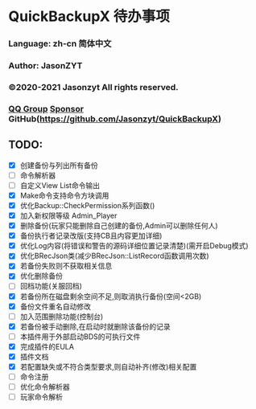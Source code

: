 ﻿# QuickBackupX 待办事项 
### Language: zh-cn 简体中文
### Author: JasonZYT
### ©2020-2021 Jasonzyt All rights reserved.
### [QQ Group](https://jq.qq.com/?wv=1027&k=XQ95YehZ)  [Sponsor](http://pay.sa2y.net/paypage/?merchant=97a6ueUjyemLZeyQZK3TaCKluhQu5FTZM2LvKrX%2Btlpm)  GitHub(https://github.com/Jasonzyt/QuickBackupX)

## TODO:
- [x] 创建备份与列出所有备份
- [ ] 命令解析器
- [ ] 自定义View List命令输出
- [x] Make命令支持命令方块调用
- [x] 优化Backup::CheckPermission系列函数()
- [x] 加入新权限等级 Admin_Player
- [x] 删除备份(玩家只能删除自己创建的备份,Admin可以删除任何人)
- [x] 备份执行者记录改版(支持CB且内容更加详细)
- [x] 优化Log内容(将错误和警告的源码详细位置记录清楚)(需开启Debug模式)
- [x] 优化BRecJson类(减少BRecJson::ListRecord函数调用次数)
- [x] 若备份失败则不获取相关信息
- [x] 优化删除备份
- [ ] 回档功能(关服回档)
- [x] 若备份所在磁盘剩余空间不足,则取消执行备份(空间<2GB)
- [x] 备份文件重名自动修改
- [ ] 加入范围删除功能(控制台)
- [x] 若备份被手动删除,在启动时就删除该备份的记录
- [ ] 本插件用于外部启动BDS的可执行文件
- [x] 完成插件的EULA
- [x] 插件文档
- [x] 若配置缺失或不符合类型要求,则自动补齐(修改)相关配置
- [ ] 命令注册
- [ ] 优化命令解析器
- [ ] 玩家命令解析
